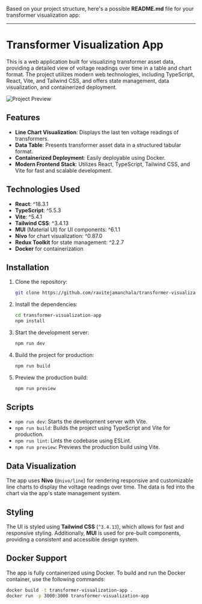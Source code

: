 Based on your project structure, here's a possible **README.md** file for your transformer visualization app:

---

# Transformer Visualization App

This is a web application built for visualizing transformer asset data, providing a detailed view of voltage readings over time in a table and chart format. The project utilizes modern web technologies, including TypeScript, React, Vite, and Tailwind CSS, and offers state management, data visualization, and containerized deployment.

![Project Preview](./public/Screen%20Recording%20.gif)
## Features

- **Line Chart Visualization**: Displays the last ten voltage readings of transformers.
- **Data Table**: Presents transformer asset data in a structured tabular format.
- **Containerized Deployment**: Easily deployable using Docker.
- **Modern Frontend Stack**: Utilizes React, TypeScript, Tailwind CSS, and Vite for fast and scalable development.

## Technologies Used

- **React**: ^18.3.1
- **TypeScript**: ^5.5.3
- **Vite**: ^5.4.1
- **Tailwind CSS**: ^3.4.13
- **MUI** (Material UI) for UI components: ^6.1.1
- **Nivo** for chart visualization: ^0.87.0
- **Redux Toolkit** for state management: ^2.2.7
- **Docker** for containerization

## Installation

1. Clone the repository:

   ```bash
   git clone https://github.com/ravitejamanchala/transformer-visualization-app.git
   ```

2. Install the dependencies:

   ```bash
   cd transformer-visualization-app
   npm install
   ```

3. Start the development server:

   ```bash
   npm run dev
   ```

4. Build the project for production:

   ```bash
   npm run build
   ```

5. Preview the production build:

   ```bash
   npm run preview
   ```

## Scripts

- `npm run dev`: Starts the development server with Vite.
- `npm run build`: Builds the project using TypeScript and Vite for production.
- `npm run lint`: Lints the codebase using ESLint.
- `npm run preview`: Previews the production build using Vite.


## Data Visualization

The app uses **Nivo** (`@nivo/line`) for rendering responsive and customizable line charts to display the voltage readings over time. The data is fed into the chart via the app's state management system.

## Styling

The UI is styled using **Tailwind CSS** (`^3.4.13`), which allows for fast and responsive styling. Additionally, **MUI** is used for pre-built components, providing a consistent and accessible design system.

## Docker Support

The app is fully containerized using Docker. To build and run the Docker container, use the following commands:

```bash
docker build -t transformer-visualization-app .
docker run -p 3000:3000 transformer-visualization-app
```
